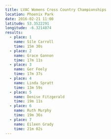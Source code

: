 ```yaml
---
title: LVAC Womens Cross Country Championships
location: Phoenix Park
date: 2016-02-21 11:00
latitude: 53.3522291
longitude: -6.3214874
results:
  - place: 1
    name: Síle Carroll
    time: 15m 30s
  - place: 2
    name: Grace Gannon
    time: 17m 11s
  - place: 3
    name: Ger Feely
    time: 17m 37s
  - place: 4
    name: Linda Spratt
    time: 13m 59s
  - place: 5
    name: Denise Fitzgerald
    time: 19m 11s
  - place: 6
    name: Ruth Murphy
    time: 19m 36s
  - place: 7
    name: Eileen Grady
    time: 21m 02s
---
```


